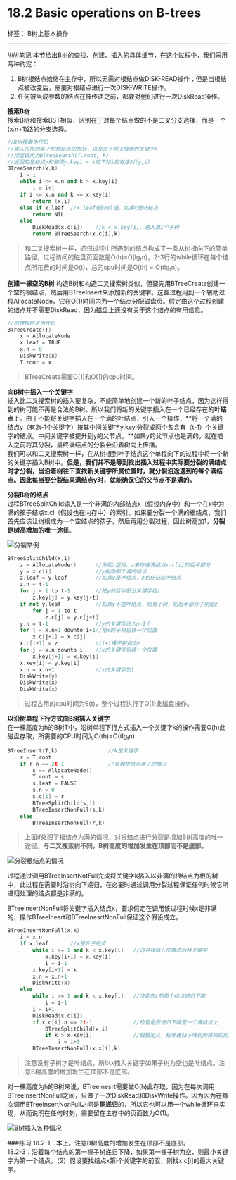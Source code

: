 ﻿# 18.2 Basic operations on B-trees

标签： B树上基本操作 

---
###笔记
本节给出B树的查找、创建、插入的具体细节，在这个过程中，我们采用两种约定：  
1. B树根结点始终在主存中，所以无需对根结点做DISK-READ操作；但是当根结点被改变后，需要对根结点进行一次DISK-WRITE操作。
2. 任何被当成参数的结点在被传递之前，都要对他们进行一次DiskRead操作。

**搜索B树**  
搜索B树和搜索BST相似，区别在于对每个结点做的不是二叉分支选择，而是一个(x.n+1)路的分支选择。
```c++
//B树搜索伪代码
//输入为指向某子树根结点的指针，以及在子树上搜索的关键字k
//顶层调用为BTreeSearch(T.root, k)
//返回的是结点y和使得y.keyi = k的下标i的有序对(y,i)
BTreeSearch(x,k)
    i = 1
    while i <= x.n and k > x.key[i]
        i = i+1
    if i <= x.n and k == x.key[i]
        return (x,i)
    else if x.leaf  //x.leaf是bool值，如果x是叶结点
        return NIL
    else 
        DiskRead(x.c[i])    //k < x.key[i]，进入第i个子树
        return BTreeSearch(x.c[i],k)
```

> 和二叉搜索树一样，递归过程中所遇到的结点构成了一条从树根向下的简单路径，过程访问的磁盘页面数是O(h)=O(lg<sub>t</sub>n)，2-3行的while循环在每个结点所花费的时间是O(t)，总的cpu时间是O(th) = O(tlg<sub>t</sub>n)。

**创建一棵空的B树**
构造B树和构造二叉搜索树类似，但要先用BTreeCreate创建一个空的根结点，然后用BTreeInsert来添加新的关键字。这些过程用到一个辅助过程AllocateNode，它在O(1)时间内为一个结点分配磁盘页。假定由这个过程创建的结点并不需要DiskRead，因为磁盘上还没有关于这个结点的有用信息。
```c++
//创建根结点伪代码
BTreeCreate(T)
    x = AllocateNode
    x.leaf = TRUE
    x.n = 0
    DiskWrite(x)
    T.root = x
```

> BTreeCreate需要O(1)和O(1)的cpu时间。

**向B树中插入一个关键字**  
插入比二叉搜索树的插入要复杂，不能简单地创建一个新的叶子结点，因为这样得到的树可能不再是合法的B树。所以我们将新的关键字插入在一个已经存在的**叶结点**上。由于不能将关键字插入在一个满的叶结点，引入一个操作，**将一个满的结点y（有2t-1个关键字）按其中间关键字y.keyi分裂成两个各含有（t-1）个关键字的结点。中间关键字被提升到y的父节点。**如果y的父节点也是满的，就在插入之前将其分裂，最终满结点的分裂会沿着树向上传播。  
我们可以和二叉搜索树一样，在从树根到叶子结点这个单程向下的过程中将一个新的关键字插入B树中。**但是，我们并不是等到找出插入过程中实际要分裂的满结点时才分裂，当沿着树往下查找新关键字所属位置时，就分裂沿途遇到的每个满结点。因此每当要分裂结果满结点y时，就能确保它的父节点不是满的。**

**分裂B树的结点**  
过程BTreeSplitChild输入是一个非满的内部结点x（假设内存中）和一个在x中为满的孩子结点x.ci（假设也在内存中）的索引。如果要分裂一个满的根结点，我们首先应该让树根成为一个空结点的孩子，然后再用分裂过程，因此树高加1，**分裂是树高增加的唯一途径**。

![分裂举例][1]

```c++
BTreeSplitChild(x,i)
    z = AllocateNode()      //分配z空间，z来存储满结点x.c[i]的后半部分
    y = x.c[i]              //y指向那个满的结点
    z.leaf = y.leaf         //如果y是叶结点，z也标记成叶结点
    z.n = t-1
    for j = 1 to t-1        //把y的后半部分关键字给z        
        z.key[j] = y.key[j+t]
    if not y.leaf           //如果y不是叶结点，则有子树，把后半部分子树给z
        for j = 1 to t
            z.c[j] = y.c[j+t]
    y.n = t-1               //y的关键字设为n-1个
    for j = x.n+1 downto i+1//把x的子树后移一个位置
        x.c[j+1] = x.c[j]
    x.c[i+1] = z            //i+1棵子树指向z
    for j = x.n downto i    //x的关键字后移一个位置
        x.key[j+1] = x.key[j]
    x.key[i] = y.key[i]
    x.n = x.n+1             //x的关键字加1
    DiskWrite(y)
    DiskWrite(x)
    DiskWrite(x)
```

> 过程占用的cpu时间为θ(t)，整个过程执行了O(1)此磁盘操作。

**以沿树单程下行方式向B树插入关键字**  
在一棵高度为h的B树T中，沿树单程下行方式插入一个关键字k的操作需要O(h)此磁盘存取，所需要的CPU时间为O(th)=O(tlg<sub>t</sub>n)
```c++
BTreeInsert(T,k)                //k是关键字
    r = T.root
    if r.n == 2t-1              //处理根结点满了的情况
        s == AllocateNode()
        T.root = s
        s.leaf = FALSE
        s.n = 0
        s.c[1] = r
        BTreeSplitChild(s,1)
        BTreeInsertNonFull(s,k)
    else
        BTreeInsertNonFull(r,k)

```

> 上面if处理了根结点为满的情况，对根结点进行分裂是增加B树高度的唯一途径。**与二叉搜索树不同，B树高度的增加发生在顶部而不是底部。**

![分裂根结点的情况][2]


过程通过调用BTreeInsertNotFull完成将关键字k插入以非满的根结点为根的树中，此过程在需要时沿树向下递归，在必要时通过调用分裂过程保证任何时候它所递归处理的结点都是非满的。

BTreeInsertNonFull将关键字插入结点x，要求假定在调用该过程时候x是非满的，操作BTreeInesrt和BTreeInesrtNonFull保证这个假设成立。
```c++
BTreeInsertNonFull(x,k)
    i = x.n
    if x.leaf       //x是叶子结点
        while i >= 1 and k < x.key[i]   //边寻找插入位置边后移关键字
            x.key[i+1] = x.key[i]
            i = i-1
        x.key[i+1] = k
        x.n = x.n+1
        DiskWrite(x)
    else
        while i >= 1 and k < x.key[i]   //决定向x的那个结点递归下降
            i = i-1
        i = i+1
        DiskRead(x.c[i])
        if x.c[i].n == 2t-1             //检查是否递归下降至一个满结点上
            BTreeSplitChild(x,i)
            if k > x.key[i]             //根据定义，相等递归下降到两棵树的前一棵
                i = i+1
        BTreeInsertNonFull(x.x[i],k)
```

> 注意没有子树才是叶结点，所以x插入关键字如果子树为空也是叶结点。注意B树高度的增加发生在顶部不是底部。

对一棵高度为h的B树来说，BTreeInesrt需要做O(h)此存取，因为在每次调用BTreeInsertNonFull之间，只做了一次DiskRead和DiskWrite操作。因为因为在每次调用BTreeInsertNonFull之间是**尾递归**的，所以它也可以用一个while循环来实现，从而说明在任何时刻，需要留在主存中的页面数为O(1)。

![B树插入各种情况][3]

###练习
18.2-1：本上。注意B树高度的增加发生在顶部不是底部。  
18.2-3：沿着每个结点的第一棵子树递归下降，如果第一棵子树为空，则最小关键字为第一个结点。（2）假设要找结点x第i个关键字的前驱，则找x.c[i]的最大关键字。  



  [1]: https://github.com/wj1066/pictures/blob/master/CLRS/18.2-1.jpg
  [2]: https://github.com/wj1066/pictures/blob/master/CLRS/18.2-2.jpg
  [3]: https://github.com/wj1066/pictures/blob/master/CLRS/18.2-3.jpg